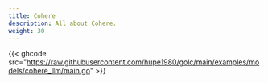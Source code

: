 ```yaml
---
title: Cohere
description: All about Cohere.
weight: 30
---
```


{{< ghcode src="https://raw.githubusercontent.com/hupe1980/golc/main/examples/models/cohere_llm/main.go" >}}